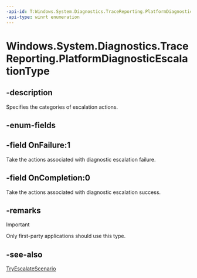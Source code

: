 ```yaml
---
-api-id: T:Windows.System.Diagnostics.TraceReporting.PlatformDiagnosticEscalationType
-api-type: winrt enumeration
---
```


<!-- Enumeration syntax.
public enum PlatformDiagnosticEscalationType : int {
	OnCompletion = 0
	OnFailure = 1
}
-->

# Windows.System.Diagnostics.TraceReporting.PlatformDiagnosticEscalationType

## -description
Specifies the categories of escalation actions.

## -enum-fields

## -field OnFailure:1
Take the actions associated with  diagnostic escalation failure.

## -field OnCompletion:0
Take the actions associated with diagnostic escalation success.

## -remarks
> [!IMPORTANT]
> Only first-party applications should use this type.

## -see-also
[TryEscalateScenario](platformdiagnosticactions_tryescalatescenario_909016441.md)

